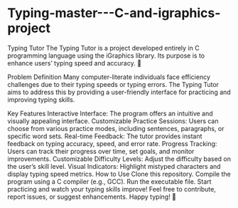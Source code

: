# Typing-master---C-and-igraphics-project
Typing Tutor
The Typing Tutor is a project developed entirely in C programming language using the iGraphics library. Its purpose is to enhance users’ typing speed and accuracy. 🚀

Problem Definition
Many computer-literate individuals face efficiency challenges due to their typing speeds or typing errors. The Typing Tutor aims to address this by providing a user-friendly interface for practicing and improving typing skills.

Key Features
Interactive Interface: The program offers an intuitive and visually appealing interface.
Customizable Practice Sessions: Users can choose from various practice modes, including sentences, paragraphs, or specific word sets.
Real-time Feedback: The tutor provides instant feedback on typing accuracy, speed, and error rate.
Progress Tracking: Users can track their progress over time, set goals, and monitor improvements.
Customizable Difficulty Levels: Adjust the difficulty based on the user’s skill level.
Visual Indicators: Highlight mistyped characters and display typing speed metrics.
How to Use
Clone this repository.
Compile the program using a C compiler (e.g., GCC).
Run the executable file.
Start practicing and watch your typing skills improve!
Feel free to contribute, report issues, or suggest enhancements. Happy typing! 🎉
